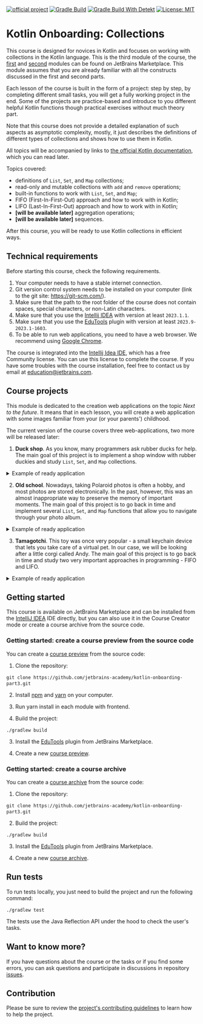 [![official project](https://jb.gg/badges/official.svg)](https://confluence.jetbrains.com/display/ALL/JetBrains+on+GitHub)
[![Gradle Build](https://github.com/jetbrains-academy/kotlin-onboarding-part3/actions/workflows/gradle-build.yml/badge.svg)](https://github.com/jetbrains-academy/kotlin-onboarding-part3/actions/workflows/gradle-build.yml)
[![Gradle Build With Detekt](https://github.com/jetbrains-academy/kotlin-onboarding-part3/actions/workflows/gradle-build-with-detekt.yml/badge.svg)](https://github.com/jetbrains-academy/kotlin-onboarding-part3/actions/workflows/gradle-build-with-detekt.yml)
[![License: MIT](https://img.shields.io/badge/License-MIT-yellow.svg)](https://opensource.org/licenses/MIT)

# Kotlin Onboarding: Collections

This course is designed for novices in Kotlin and focuses on working with collections in the Kotlin language.
This is the third module of the course, the [first](https://plugins.jetbrains.com/plugin/21067-kotlin-onboarding--introduction) and [second](https://plugins.jetbrains.com/plugin/21913-kotlin-onboarding-object-oriented-programming) modules can be found on JetBrains Marketplace.
This module assumes that you are already familiar with all the constructs discussed in the first and second parts.

Each lesson of the course is built in the form of a project: step by step, by completing different small tasks,
you will get a fully working project in the end. Some of the projects are practice-based and introduce to you
different helpful Kotlin functions though practical exercises without much theory part.

Note that this course does not provide a detailed explanation of such aspects as asymptotic complexity, 
mostly, it just describes the definitions of different types of collections and shows how to use them in Kotlin.

All topics will be accompanied by links to [the official Kotlin documentation](https://kotlinlang.org/docs/home.html), which you can read later.

Topics covered:

- definitions of `List`, `Set`, and `Map` collections;
- read-only and mutable collections with `add` and `remove` operations;
- built-in functions to work with `List`, `Set`, and `Map`;
- FIFO (First-In-First-Out) approach and how to work with in Kotlin;
- LIFO (Last-In-First-Out) approach and how to work with in Kotlin;
- **[will be available later]** aggregation operations;
- **[will be available later]** sequences.

After this course, you will be ready to use Kotlin collections in efficient ways.

## Technical requirements

Before starting this course, check the following requirements.

1. Your computer needs to have a stable internet connection.
2. Git version control system needs to be installed on your computer (link to the git site: https://git-scm.com/).
3. Make sure that the path to the root folder of the course does not contain spaces, special characters, or non-Latin characters.
4. Make sure that you use the [Intellij IDEA](https://www.jetbrains.com/idea/download/?_ga=2.189310830.494255415.1682514714-1823138827.1669894241&_gac=1.83806948.1682684894.Cj0KCQjw3a2iBhCFARIsAD4jQB3QkDU43KtbIx2HzEz02KvcN7Ma3QGzkIbyX4KS3H4x8b2bl9p4EfYaAvWsEALw_wcB&_gl=1*1h13lr8*_ga*MTgyMzEzODgyNy4xNjY5ODk0MjQx*_ga_9J976DJZ68*MTY4MjY5NDIyMy4xMjUuMS4xNjgyNjk0MjM4LjQ1LjAuMA..#section=windows) with version at least `2023.1.1`.
5. Make sure that you use the [EduTools](https://plugins.jetbrains.com/plugin/10081-jetbrains-academy/versions/stable/405578) plugin with version at least `2023.9-2023.1-1603`.
6. To be able to run web applications, you need to have a web browser. We recommend using [Google Chrome](https://www.google.com/chrome/).

The course is integrated into the [Intellij Idea IDE](https://www.jetbrains.com/idea/), which has a free Community license.
You can use this license to complete the course.
If you have some troubles with the course installation, feel free to contact us by email at education@jetbrains.com.

## Course projects

This module is dedicated to the creation web applications on the topic _Next to the future_.
It means that in each lesson, you will create a web application with 
some images familiar from your (or your parents') childhood. 

The current version of the course covers three web-applications, two more will be released later:

1) **Duck shop**. As you know, many programmers ask rubber ducks for help.
   The main goal of this project is to implement a shop window with rubber duckies
   and study `List`, `Set`, and `Map` collections.

<details>
<summary>Example of ready application</summary>

![An example of the Duck shop application](./utils/src/main/resources/images/duck/shop/states/ready.gif)
</details>

2) **Old school**. Nowadays, taking Polaroid photos is often a hobby,
   and most photos are stored electronically.
   In the past, however, this was an almost inappropriate way to preserve
   the memory of important moments.
   The main goal of this project is to go back in time and
   implement several `List`, `Set`, and `Map` functions that allow you to navigate through your photo album.

<details>
<summary>Example of ready application</summary>

![An example of the Old school application](./utils/src/main/resources/images/old/school/states/ready.gif)
</details>

3) **Tamagotchi**. This toy was once very popular - a small keychain device that lets you take care of a virtual pet.
   In our case, we will be looking after a little corgi called Andy.
   The main goal of this project is to go back in time and
   study two very important approaches in programming - FIFO and LIFO.

<details>
<summary>Example of ready application</summary>

![An example of the Tamagotchi application](./utils/src/main/resources/images/tamagotchi/states/ready.gif)
</details>

## Getting started

This course is available on JetBrains Marketplace and can be installed from the
[IntelliJ IDEA](https://www.jetbrains.com/idea/) IDE directly, but you can also use it in
the Course Creator mode or create a course archive from the source code.

### Getting started: create a course preview from the source code

You can create a [course preview](https://plugins.jetbrains.com/plugin/10081-edutools/docs/educator-start-guide.html#preview_course) from the source code:
1. Clone the repository:
```text
git clone https://github.com/jetbrains-academy/kotlin-onboarding-part3.git
```

2. Install [npm](https://www.npmjs.com/) and [yarn](https://yarnpkg.com/) on your computer.

3. Run yarn install in each module with frontend.

4. Build the project:
```text
./gradlew build
```

3. Install the [EduTools](https://plugins.jetbrains.com/plugin/10081-edutools/docs/educational-products.html) plugin from JetBrains Marketplace.

4. Create a new [course preview](https://plugins.jetbrains.com/plugin/10081-edutools/docs/educator-start-guide.html#preview_course).

### Getting started: create a course archive

You can create a [course archive](https://plugins.jetbrains.com/plugin/10081-edutools/docs/educator-start-guide.html#fe7010f2) from the source code:
1. Clone the repository:
```text
git clone https://github.com/jetbrains-academy/kotlin-onboarding-part3.git
```

2. Build the project:
```text
./gradlew build
```

3. Install the [EduTools](https://plugins.jetbrains.com/plugin/10081-edutools/docs/educational-products.html) plugin from JetBrains Marketplace.

4. Create a new [course archive](https://plugins.jetbrains.com/plugin/10081-edutools/docs/educator-start-guide.html#fe7010f2).

## Run tests

To run tests locally, you just need to build the project and run the following command:

```text
./gradlew test
```

The tests use the Java Reflection API under the hood to check the user's tasks.

## Want to know more?

If you have questions about the course or the tasks or if you find some errors,
you can ask questions and participate in discussions in repository [issues](https://github.com/jetbrains-academy/kotlin-onboarding-part3/issues).

## Contribution

Please be sure to review the [project's contributing guidelines](./contributing.md) to learn how to help the project.
